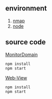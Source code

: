 ## environment

1. [nmap](https://nmap.org/)
2. [node](https://nodejs.org/en/)

## source code

[MonitorDomain](https://github.com/MOONYAN/MonitorDomain)
```
npm install
npm start
```

[Web-View](https://github.com/tzutseyang/sa_nagios_client)

```
npm install
npm start
```
